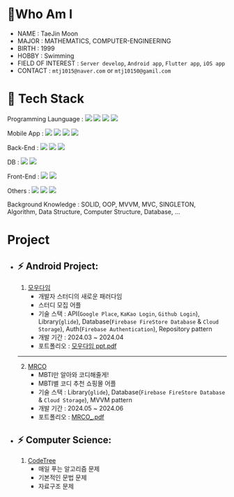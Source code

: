 # Who Am I

- NAME : TaeJin Moon
- MAJOR : MATHEMATICS, COMPUTER-ENGINEERING
- BIRTH : 1999
- HOBBY : Swimming
- FIELD OF INTEREST : `Server develop`, `Android app`, `Flutter app`, `iOS app`
- CONTACT : `mtj1015@naver.com` or `mtj10150@gamil.com`

# 🌱 Tech Stack


Programming Launguage : <img src="https://img.shields.io/badge/Kotlin-7F52FF?style=for-the-badge&logo=Kotlin&logoColor=white"> <img src="https://img.shields.io/badge/Dart-0175C2?style=for-the-badge&logo=Dart&logoColor=white"> <img src="https://img.shields.io/badge/Python-3776AB?style=for-the-badge&logo=Python&logoColor=white"> <img src="https://img.shields.io/badge/Java Script-F7DF1E?style=for-the-badge&logo=JavaScript&logoColor=white">

Mobile App : <img src="https://img.shields.io/badge/Flutter-02569B?style=for-the-badge&logo=Flutter&logoColor=white"> <img src="https://img.shields.io/badge/Android-34A853?style=for-the-badge&logo=Android&logoColor=white"> <img src="https://img.shields.io/badge/Android Studio-3DDC84?style=for-the-badge&logo=AndroidStudio&logoColor=white"> <img src="https://img.shields.io/badge/Firebase-DD2C00?style=for-the-badge&logo=Firebase&logoColor=white"> 

Back-End : <img src="https://img.shields.io/badge/Spring-6DB33F?style=for-the-badge&logo=Spring&logoColor=white"> <img src="https://img.shields.io/badge/Spring Boot-6DB33F?style=for-the-badge&logo=Spring Boot&logoColor=white"> <img src="https://img.shields.io/badge/Node.js-5FA04E?style=for-the-badge&logo=Node.js&logoColor=white">

DB : <img src="https://img.shields.io/badge/MySQL-4479A1?style=for-the-badge&logo=MySQL&logoColor=white"> <img src="https://img.shields.io/badge/SQLite-003B57?style=for-the-badge&logo=SQLite&logoColor=white"> 

Front-End : <img src="https://img.shields.io/badge/HTML-E34F26?style=for-the-badge&logo=HTML&logoColor=white"> <img src="https://img.shields.io/badge/CSS3-1572B6?style=for-the-badge&logo=CSS3 &logoColor=white">

Others : <img src="https://img.shields.io/badge/Figma-F24E1E?style=for-the-badge&logo=Figma&logoColor=white"> <img src="https://img.shields.io/badge/GitHub-181717?style=for-the-badge&logo=GitHub&logoColor=white"> <img src="https://img.shields.io/badge/Git-F05032?style=for-the-badge&logo=Git&logoColor=white">

Background Knowledge : SOLID, OOP, MVVM, MVC, SINGLETON, Algorithm, Data Structure, Computer Structure, Database, ...

# Project
- ⚡ Android Project:
  ---
  
  1. [모우다임](https://github.com/TedMoon99/modigm-project)
     - 개발자 스터디의 새로운 패러다임
     - 스터디 모집 어플
     - 기술 스택 : API(`Google Place`, `KaKao Login`, `Github Login`), Library(`glide`), Database(`Firebase FireStore Database` & `Cloud Storage`), Auth(`Firebase Authentication`), Repository pattern
     - 개발 기간 : 2024.03 ~ 2024.04
     - 포트폴리오 : [모우다임 ppt.pdf](https://github.com/user-attachments/files/16598147/ppt.pdf)
    
     
  ---
  2. [MRCO](https://github.com/TedMoon99/FinalProject-ShoppingMallService-team4)
     - MBTI만 알아와 코디해줄게!
     - MBTI별 코디 추천 쇼핑몰 어플
     - 기술 스택 : Library(`glide`), Database(`Firebase FireStore Database` & `Cloud Storage`), MVVM pattern
     - 개발 기간 : 2024.05 ~ 2024.06
     - 포트폴리오 : [MRCO_.pdf](https://github.com/user-attachments/files/16598146/MRCO_.pdf)

- ⚡ Computer Science:
  ---

  1. [CodeTree](https://github.com/TedMoon99/codetree-TILs)
     - 매일 푸는 알고리즘 문제
     - 기본적인 문법 문제
     - 자료구조 문제
